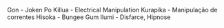 Gon - Joken Po
Killua - Electrical Manipulation
Kurapika - Manipulação de correntes
Hisoka - Bungee Gum
Ilumi - Disfarce, Hipnose